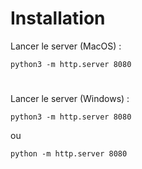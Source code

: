 
# Installation

Lancer le server (MacOS) :

```python3 -m http.server 8080```

#

Lancer le server (Windows) :

```python3 -m http.server 8080```

ou 

```python -m http.server 8080```


